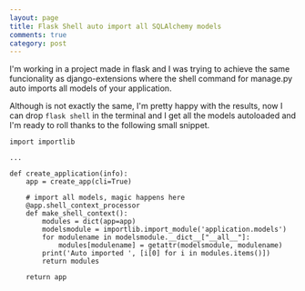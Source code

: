 ```yaml
---
layout: page
title: Flask Shell auto import all SQLAlchemy models
comments: true
category: post
---
```


I'm working in a project made in flask and I was trying to achieve the same funcionality as django-extensions where the shell command for manage.py auto imports all models of your application.

Although is not exactly the same, I'm pretty happy with the results, now I can drop `flask shell` in the terminal and I get all the models autoloaded and I'm ready to roll thanks to the following small snippet.

```
import importlib

...

def create_application(info):
    app = create_app(cli=True)

    # import all models, magic happens here
    @app.shell_context_processor
    def make_shell_context():
        modules = dict(app=app)
        modelsmodule = importlib.import_module('application.models')
        for modulename in modelsmodule.__dict__["__all__"]:
            modules[modulename] = getattr(modelsmodule, modulename)
        print('Auto imported ', [i[0] for i in modules.items()])
        return modules

    return app
```
